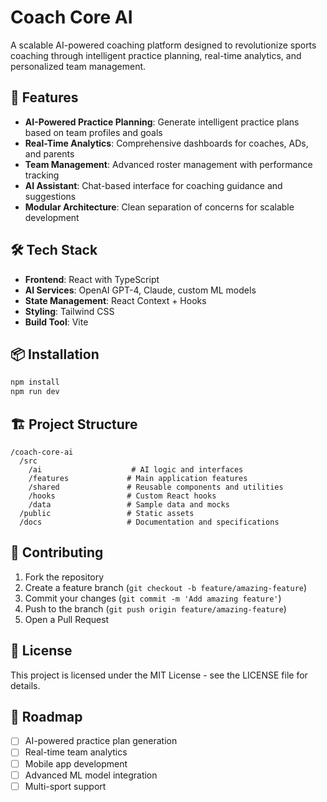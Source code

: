 # Coach Core AI

A scalable AI-powered coaching platform designed to revolutionize sports coaching through intelligent practice planning, real-time analytics, and personalized team management.

## 🚀 Features

- **AI-Powered Practice Planning**: Generate intelligent practice plans based on team profiles and goals
- **Real-Time Analytics**: Comprehensive dashboards for coaches, ADs, and parents
- **Team Management**: Advanced roster management with performance tracking
- **AI Assistant**: Chat-based interface for coaching guidance and suggestions
- **Modular Architecture**: Clean separation of concerns for scalable development

## 🛠️ Tech Stack

- **Frontend**: React with TypeScript
- **AI Services**: OpenAI GPT-4, Claude, custom ML models
- **State Management**: React Context + Hooks
- **Styling**: Tailwind CSS
- **Build Tool**: Vite

## 📦 Installation

```bash
npm install
npm run dev
```

## 🏗️ Project Structure

```
/coach-core-ai
  /src
    /ai                    # AI logic and interfaces
    /features             # Main application features
    /shared               # Reusable components and utilities
    /hooks                # Custom React hooks
    /data                 # Sample data and mocks
  /public                 # Static assets
  /docs                   # Documentation and specifications
```

## 🤝 Contributing

1. Fork the repository
2. Create a feature branch (`git checkout -b feature/amazing-feature`)
3. Commit your changes (`git commit -m 'Add amazing feature'`)
4. Push to the branch (`git push origin feature/amazing-feature`)
5. Open a Pull Request

## 📄 License

This project is licensed under the MIT License - see the LICENSE file for details.

## 🎯 Roadmap

- [ ] AI-powered practice plan generation
- [ ] Real-time team analytics
- [ ] Mobile app development
- [ ] Advanced ML model integration
- [ ] Multi-sport support 
